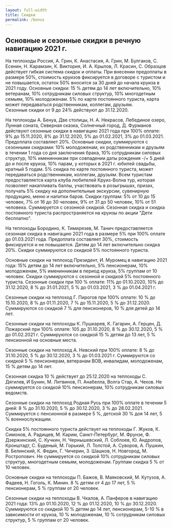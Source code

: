 ```yaml
---
layout: full-width
title: Скидки
permalink: /bonus
---
```


## Основные и сезонные скидки в речную навигацию 2021 г.

На теплоходы Россия, А. Грин, К. Анастасия, А. Грин, М. Булгаков, С. Есенин, Н. Карамзин, К. Виктория, И. А. Крылов, Л. Красин, С. Образцов действует гибкая система скидок и оплаты. При внесении предоплаты в размере 50%, стоимость круизов фиксируется в договоре с туристом и не повышается, остаток 50% вносится за 30 дней до начала круиза в 2021 году. Основные скидки: 15 % детям до 14 лет включительно, 10% ветеранам, 10% сотрудникам силовых структур, 10% многодетным семьям, 10% молодоженам.  5%  по карте постоянного туриста, карта может передаваться родственникам, коллегам, друзьям.  
Сезонные скидки от 9 до 24% действуют до 31.12.2020.

На теплоходы А. Бенуа, Две столицы, Н. А. Некрасов, Лебединое озеро, Лунная соната, Северная сказка, Солнечный город, Д. Фурманов действуют сезонные скидки в навигацию 2021 года при 100% оплате:  9% до 15.11.2020, 8% до 31.12.2020, 5% до 01.02.2021, 3% до 01.03.2021. Предоплата составляет 20%. Основные скидки, суммируются с сезонными скидками: 10% молодоженам, их родственникам и друзьям в течении 1 года со дня заключения брака, 10% сотрудникам силовых структур, 10% именинникам при совпадении даты рождения -/+ 5 дней до и после круиза, 10% парам, у которых в 2021 г. юбилей свадьбы, кратный 5 годам. 5% скидка по карте постоянного туриста, может передаваться родственникам, коллегам, друзьям. Всем туристам предоставляется карта клуба любителей Круиз-Волна тур, которая позволяет накапливать баллы, участвовать в розыгрышах, призах, получать 5% скидку на дополнительные экскурсии, сувенирную продукцию, меню и напитки баров. Скидки группам: 5% от 10 до 15 человек, 7% от 16 до 30 человек, 9% от 31 до 50 человек, 10% от 51 человека. Суммируется с сезонной скидкой. Сезонная скидка и скидка постоянного туриста распространяется на круизы по акции "Дети бесплатно".

На теплоходы Бородино, К. Тимирязев, М. Танич предоставляется сезонная скидка в навигацию 2021 года в размере 5% при 100% оплате до 01.03.2021 года. Предоплата составляет 30%, стоимость фиксируется и не повышается. Детям до 14 лет включительно скидка 20%. Скидки суммируются со скидкой 5% постоянного туриста.

Основные скидки на теплоход Президент, И. Муромец в навигацию 2021 года: 15% детям до 14 лет включительно, 5% пенсионерам, 10% молодоженам, 5% именинникам в период круиза, 5% группам от 10 человек. Скидки суммируются с сезонной и  скидкой 5% постоянного туриста. Сезонные скидки при 100 % оплате: 11% до 01.10.2020, 10% до 31.12.2020, 8 % до 31.01.2021, 5 %  до 01.03.2021, 3 % до 01.04.2021 г.

Сезонные скидки на теплоход Г. Пирогов при 100% оплате: 10 % до 15.10.2020, 8 % до 01.11.2020, 7 % до 15.11.2020, 5 % до 31.12.2020. Суммируются со скидкой 7 % для пенсионеров, 10 % для детей до 14 лет.

Сезонные скидки на теплоходы К. Пушкарев, К. Гагарин, А. Герцен, Д. Пожарский при 100% оплате: 105 до 31.10.2020, 8 % до 30.12.2020, 5 % до 01.02.2021 г. Суммируются со скидкой 15 % детям до 13 лет, 5 % пенсионной на основные места.

Сезонные скидки на теплоход А. Невский при 100% оплате: 8 % до 31.10.2020, 5 % до 30.12.2020, 3 % до 01.03.2021 г. Суммируются со скидкой 5 % пенсионерам, ветеранам ВОВ, инвалидам, молодоженам, 15 % детям до 14 лет.

Сезонная скидка 10 % действует до 25.12.2020 на теплоходы С. Дягилев, И Бунин, М. Литвинов, П. Анабелла, Волга Стар, А. Чехов. Не суммируется со скидкой 10% пенсионерам, 10% сотрудникам силовых ведомств.

Сезонные скидки на теплоход Родная Русь при 100% оплате в течении 5 дней: 8 % до 31.10.2020, 5 % до 30.12.2020, 3 % до 28.02.2021. Суммируется с пенсионной в размере 5 %, детской 30 % доя 14 лет, 5 % военнослужащим.

Скидка 5% постоянного туриста действует на теплоходы Г. Жуков, К. Симонов, А. Радищев, М. Карим, Санкт-Петербург, М. Фрунзе, Ф. Дзержинский, С. Кучкин, Н. Чернышевский, Л. Соблоев, Ю. Андропов, Кронштадт, С. Буденый, М. Горький, Л. Толстой, А. Суворов, А. Пушкин, В. Белинский, К. Федин, Г. Чичерин, З. Шашков, Н. Новгород, М. Ростропович. Не суммируется со скидкой 10% сотрудникам силовых структур, многодетным семьям, молодоженам. Группам скидка 5 % от 10 человек.

Основные скидки на теплоходы П. Бажов, В. Маяковский, М. Кутузов, А. Фадеев, Н. Гоголь, К. Минин. 8 % детям от 4 до 17 лет, 5 % пенсионерам, 5 % группам от 20 человек.

Сезонные скидки на теплоходы В. Чкалов, А. Панферов в навигацию 2021 года: 13% до 01.10.2020, 12 % до 01.12.2020, 10 % до 30.12.2020. Суммируются со скидкой 10 % детям до 14 лет, пенсионерам, 5-10 % в зависимости от круиза, 10 % молодоженам, 10 % сотрудникам силовых структур, 5 % группам от 20 человек.